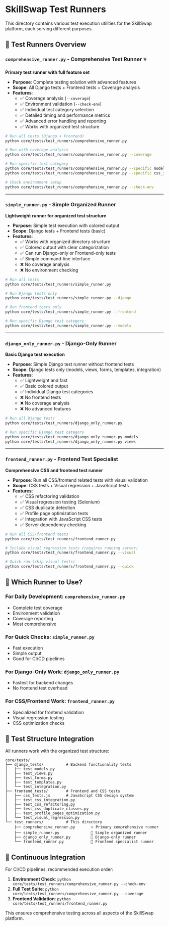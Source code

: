 # SkillSwap Test Runners

This directory contains various test execution utilities for the SkillSwap platform, each serving different purposes.

## 🚀 Test Runners Overview

### **`comprehensive_runner.py`** - Comprehensive Test Runner ⭐
**Primary test runner with full feature set**

- **Purpose**: Complete testing solution with advanced features
- **Scope**: All Django tests + Frontend tests + Coverage analysis
- **Features**:
  - ✅ Coverage analysis (`--coverage`)
  - ✅ Environment validation (`--check-env`)
  - ✅ Individual test category selection
  - ✅ Detailed timing and performance metrics
  - ✅ Advanced error handling and reporting
  - ✅ Works with organized test structure

```bash
# Run all tests (Django + Frontend)
python core/tests/test_runners/comprehensive_runner.py

# Run with coverage analysis  
python core/tests/test_runners/comprehensive_runner.py --coverage

# Run specific test category
python core/tests/test_runners/comprehensive_runner.py --specific models
python core/tests/test_runners/comprehensive_runner.py --specific css_integration

# Check environment setup
python core/tests/test_runners/comprehensive_runner.py --check-env
```

---

### **`simple_runner.py`** - Simple Organized Runner
**Lightweight runner for organized test structure**

- **Purpose**: Simple test execution with colored output
- **Scope**: Django tests + Frontend tests (basic)
- **Features**:
  - ✅ Works with organized directory structure
  - ✅ Colored output with clear categorization
  - ✅ Can run Django-only or Frontend-only tests
  - ✅ Simple command-line interface
  - ❌ No coverage analysis
  - ❌ No environment checking

```bash
# Run all tests
python core/tests/test_runners/simple_runner.py

# Run Django tests only
python core/tests/test_runners/simple_runner.py --django

# Run frontend tests only  
python core/tests/test_runners/simple_runner.py --frontend

# Run specific Django test category
python core/tests/test_runners/simple_runner.py --models
```

---

### **`django_only_runner.py`** - Django-Only Runner
**Basic Django test execution**

- **Purpose**: Simple Django test runner without frontend tests
- **Scope**: Django tests only (models, views, forms, templates, integration)
- **Features**:
  - ✅ Lightweight and fast
  - ✅ Basic colored output
  - ✅ Individual Django test categories
  - ❌ No frontend tests
  - ❌ No coverage analysis
  - ❌ No advanced features

```bash
# Run all Django tests
python core/tests/test_runners/django_only_runner.py

# Run specific Django test category
python core/tests/test_runners/django_only_runner.py models
python core/tests/test_runners/django_only_runner.py views
```

---

### **`frontend_runner.py`** - Frontend Test Specialist
**Comprehensive CSS and frontend test runner**

- **Purpose**: Run all CSS/frontend related tests with visual validation
- **Scope**: CSS tests + Visual regression + JavaScript tests
- **Features**:
  - ✅ CSS refactoring validation
  - ✅ Visual regression testing (Selenium)
  - ✅ CSS duplicate detection
  - ✅ Profile page optimization tests
  - ✅ Integration with JavaScript CSS tests
  - ✅ Server dependency checking

```bash
# Run all CSS/frontend tests
python core/tests/test_runners/frontend_runner.py

# Include visual regression tests (requires running server)
python core/tests/test_runners/frontend_runner.py --visual

# Quick run (skip visual tests)
python core/tests/test_runners/frontend_runner.py --quick
```

## 🎯 Which Runner to Use?

### **For Daily Development**: `comprehensive_runner.py`
- Complete test coverage
- Environment validation
- Coverage reporting
- Most comprehensive

### **For Quick Checks**: `simple_runner.py`
- Fast execution
- Simple output
- Good for CI/CD pipelines

### **For Django-Only Work**: `django_only_runner.py`
- Fastest for backend changes
- No frontend test overhead

### **For CSS/Frontend Work**: `frontend_runner.py`
- Specialized for frontend validation
- Visual regression testing
- CSS optimization checks

## 📁 Test Structure Integration

All runners work with the organized test structure:

```
core/tests/
├── django_tests/          # Backend functionality tests
│   ├── test_models.py
│   ├── test_views.py
│   ├── test_forms.py
│   ├── test_templates.py
│   └── test_integration.py
├── frontend_tests/        # Frontend and CSS tests
│   ├── css_tests.js       # JavaScript CSS design system
│   ├── test_css_integration.py
│   ├── test_css_refactoring.py
│   ├── test_css_duplicate_classes.py
│   ├── test_profile_pages_optimization.py
│   └── test_visual_regression.py
└── test_runners/          # This directory
    ├── comprehensive_runner.py       ⭐ Primary comprehensive runner
    ├── simple_runner.py              💨 Simple organized runner  
    ├── django_only_runner.py         🐍 Django-only runner
    └── frontend_runner.py            🎨 Frontend specialist runner
```

## 🚀 Continuous Integration

For CI/CD pipelines, recommended execution order:

1. **Environment Check**: `python core/tests/test_runners/comprehensive_runner.py --check-env`
2. **Full Test Suite**: `python core/tests/test_runners/comprehensive_runner.py --coverage`
3. **Frontend Validation**: `python core/tests/test_runners/frontend_runner.py`

This ensures comprehensive testing across all aspects of the SkillSwap platform.
